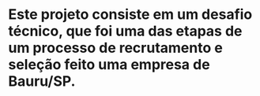 # Este projeto consiste em um desafio técnico, que foi uma das etapas  de um processo de recrutamento e seleção feito uma empresa de Bauru/SP.
